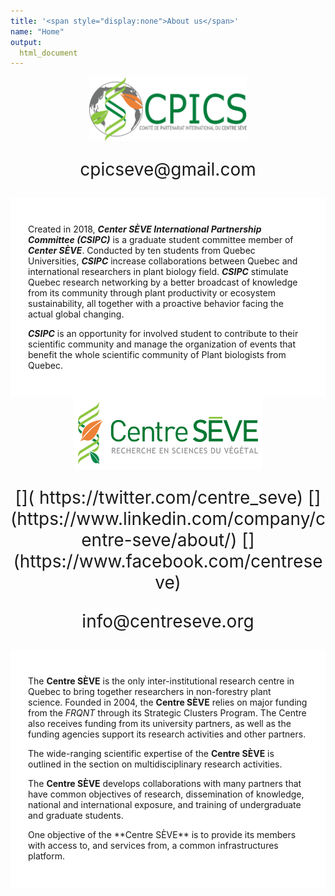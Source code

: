 ```yaml
---
title: '<span style="display:none">About us</span>'
name: "Home"
output:
  html_document
---
```

<head>
<style>
a {
color: #ffffff
}

.main-container { width: 1000px}
body {
background-image: url('images/maksym-ivashchenko.jpg');  background-size: cover; height: 1500px; background-position: center;
}
</style>

<link rel="apple-touch-icon" sizes="180x180" href="/apple-touch-icon.png">
<link rel="icon" type="image/png" sizes="32x32" href="/favicon-32x32.png">
<link rel="icon" type="image/png" sizes="16x16" href="/favicon-16x16.png">
<link rel="manifest" href="/site.webmanifest">
<link rel="mask-icon" href="/safari-pinned-tab.svg" color="#5bbad5">
<meta name="msapplication-TileColor" content="#da532c">
<meta name="theme-color" content="#ffffff">
<meta charset="utf-8">

<meta name="viewport" content="width=device-width, initial-scale=1">
<link rel="stylesheet" href="./column_text_style.css">
</head>
<script src="https://kit.fontawesome.com/0af1a424a5.js" crossorigin="anonymous"></script>

<div class="row" >
<img style="display: block; margin-left: auto; margin-right:auto;" src="images/logos/logo_full.png" alt="CPICS logo" class="center" width="50%">

<span> <p style=" font-size: 2em; text-align:center;display: block; margin-left: auto; margin-right:auto"> [<i class="fab fa-twitter"></i>](https://twitter.com/CPICSEVE) [<i class="fab fa-linkedin-in"></i>](https://www.linkedin.com/company/cpics/about/)
[<i class="fab fa-facebook"></i>](https://www.facebook.com/CPICS-Comit%C3%A9-de-partenariat-international-du-Centre-S%C3%88VE-395275957711442)</p></span>
<center>
 <i class="fas fa-envelope" align="center" style=" display: block;  margin-left: auto;  margin-right: auto; font-size:24px"></i> 
 <p style=" display: block; margin-left: auto; margin-right: auto; font-size: 2em; text-align:center">cpicseve@gmail.com </p>
</center>
</div>    
 

  <div style="background-color: #ffffff ; padding: 2em">
  
  Created in 2018, **_Center SÈVE International Partnership Committee (CSIPC)_** is a graduate student committee member of **_Center SÈVE_**. Conducted by ten students from Quebec Universities, **_CSIPC_** increase collaborations between Quebec and international researchers in plant biology field. **_CSIPC_** stimulate Quebec research networking by a better broadcast of knowledge from its community through plant productivity or ecosystem sustainability, all together with a proactive behavior facing the actual global changing.
  
  **_CSIPC_** is an opportunity for involved student to contribute to their scientific community and manage the organization of events that benefit the whole scientific community of Plant biologists from Quebec.
  
  </div>


<div >
 <a href="http://centreseve.recherche.usherbrooke.ca/fr"><img style=" display:block; margin-left:auto; margin-right: auto" src=
"images/logos/centre_seve.png" width="60%" alt="Centre SEVE logo"></a>
  <p style="font-size: 2em; text-align:center;display: block; margin-left: auto; margin-right:auto; "> [<i class="fab fa-twitter"></i>](
https://twitter.com/centre_seve) [<i class="fab fa-linkedin-in"></i>](https://www.linkedin.com/company/centre-seve/about/)
[<i class="fab fa-facebook"></i>](https://www.facebook.com/centreseve)</p>
  <i class="fas fa-envelope" align="center" style=" display: block;  margin-left: auto;  margin-right: auto; font-size:24px"></i> <p style=
"display: block; margin-left: auto; margin-right: auto; font-size: 2em; text-align:center">    info@centreseve.org</p>
</div>
  
<div style="background-color: #ffffff; padding: 2em">
  
  The **Centre SÈVE** is the only inter-institutional research centre in Quebec to bring together researchers in non-forestry plant science. Founded in 2004, the 
**Centre SÈVE** relies on major funding from the *FRQNT* through its Strategic Clusters Program. The Centre also receives funding from its university partners, 
as well as the funding agencies support its research activities and other partners.
  
  The wide-ranging scientific expertise of the **Centre SÈVE** is outlined in the section on multidisciplinary research activities.
  
  The **Centre SÈVE** develops collaborations with many partners that have common objectives of research, dissemination of knowledge, national and international 
exposure, and training of undergraduate and graduate students.
  
  <p>One objective of the **Centre SÈVE** is to provide its members with access to, and services from, a common infrastructures platform.</p>
  
</div>
  
  
  